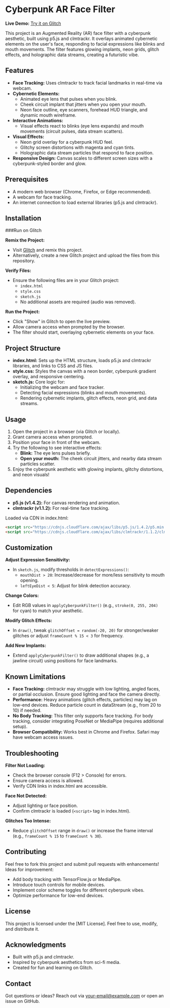 # Cyberpunk AR Face Filter

**Live Demo:** [Try it on Glitch](https://cyberpunkfilter-navyaverma.glitch.me)

This project is an Augmented Reality (AR) face filter with a cyberpunk aesthetic, built using p5.js and clmtrackr. It overlays animated cybernetic elements on the user's face, responding to facial expressions like blinks and mouth movements. The filter features glowing implants, neon grids, glitch effects, and holographic data streams, creating a futuristic vibe.

## Features

- **Face Tracking:** Uses clmtrackr to track facial landmarks in real-time via webcam.
- **Cybernetic Elements:**
  - Animated eye lens that pulses when you blink.
  - Cheek circuit implant that jitters when you open your mouth.
  - Neon face outline, eye scanners, forehead HUD triangle, and dynamic mouth wireframe.
- **Interactive Animations:**
  - Visual effects react to blinks (eye lens expands) and mouth movements (circuit pulses, data stream scatters).
- **Visual Effects:**
  - Neon grid overlay for a cyberpunk HUD feel.
  - Glitchy screen distortions with magenta and cyan tints.
  - Holographic data stream particles that respond to face position.
- **Responsive Design:** Canvas scales to different screen sizes with a cyberpunk-styled border and glow.

## Prerequisites

- A modern web browser (Chrome, Firefox, or Edge recommended).
- A webcam for face tracking.
- An internet connection to load external libraries (p5.js and clmtrackr).

## Installation

###Run on Glitch

**Remix the Project:**
- Visit [Glitch](https://cyberpunkfilter-navyaverma.glitch.me) and remix this project.
- Alternatively, create a new Glitch project and upload the files from this repository.

**Verify Files:**
- Ensure the following files are in your Glitch project:
  - `index.html`
  - `style.css`
  - `sketch.js`
  - No additional assets are required (audio was removed).

**Run the Project:**
- Click "Show" in Glitch to open the live preview.
- Allow camera access when prompted by the browser.
- The filter should start, overlaying cybernetic elements on your face.

## Project Structure

- **index.html:** Sets up the HTML structure, loads p5.js and clmtrackr libraries, and links to CSS and JS files.
- **style.css:** Styles the canvas with a neon border, cyberpunk gradient overlay, and responsive centering.
- **sketch.js:** Core logic for:
  - Initializing the webcam and face tracker.
  - Detecting facial expressions (blinks and mouth movements).
  - Rendering cybernetic implants, glitch effects, neon grid, and data streams.

## Usage

1. Open the project in a browser (via Glitch or locally).
2. Grant camera access when prompted.
3. Position your face in front of the webcam.
4. Try the following to see interactive effects:
   - **Blink:** The eye lens pulses briefly.
   - **Open your mouth:** The cheek circuit jitters, and nearby data stream particles scatter.
5. Enjoy the cyberpunk aesthetic with glowing implants, glitchy distortions, and neon visuals!

## Dependencies

- **p5.js (v1.4.2):** For canvas rendering and animation.
- **clmtrackr (v1.1.2):** For real-time face tracking.

Loaded via CDN in index.html:
```html
<script src="https://cdnjs.cloudflare.com/ajax/libs/p5.js/1.4.2/p5.min.js"></script>
<script src="https://cdnjs.cloudflare.com/ajax/libs/clmtrackr/1.1.2/clmtrackr.min.js"></script>
```

## Customization

**Adjust Expression Sensitivity:**
- In `sketch.js`, modify thresholds in `detectExpressions()`:
  - `mouthDist > 20`: Increase/decrease for more/less sensitivity to mouth opening.
  - `leftEyeDist < 5`: Adjust for blink detection accuracy.

**Change Colors:**
- Edit RGB values in `applyCyberpunkFilter()` (e.g., `stroke(0, 255, 204)` for cyan) to match your aesthetic.

**Modify Glitch Effects:**
- In `draw()`, tweak `glitchOffset = random(-20, 20)` for stronger/weaker glitches or adjust `frameCount % 15 < 3` for frequency.

**Add New Implants:**
- Extend `applyCyberpunkFilter()` to draw additional shapes (e.g., a jawline circuit) using positions for face landmarks.

## Known Limitations

- **Face Tracking:** clmtrackr may struggle with low lighting, angled faces, or partial occlusion. Ensure good lighting and face the camera directly.
- **Performance:** Heavy animations (glitch effects, particles) may lag on low-end devices. Reduce particle count in dataStream (e.g., from 20 to 10) if needed.
- **No Body Tracking:** This filter only supports face tracking. For body tracking, consider integrating PoseNet or MediaPipe (requires additional setup).
- **Browser Compatibility:** Works best in Chrome and Firefox. Safari may have webcam access issues.

## Troubleshooting

**Filter Not Loading:**
- Check the browser console (F12 > Console) for errors.
- Ensure camera access is allowed.
- Verify CDN links in index.html are accessible.

**Face Not Detected:**
- Adjust lighting or face position.
- Confirm clmtrackr is loaded (`<script>` tag in index.html).

**Glitches Too Intense:**
- Reduce `glitchOffset` range in `draw()` or increase the frame interval (e.g., `frameCount % 15` to `frameCount % 30`).

## Contributing

Feel free to fork this project and submit pull requests with enhancements! Ideas for improvement:

- Add body tracking with TensorFlow.js or MediaPipe.
- Introduce touch controls for mobile devices.
- Implement color scheme toggles for different cyberpunk vibes.
- Optimize performance for low-end devices.

## License

This project is licensed under the [MIT License]. Feel free to use, modify, and distribute it.

## Acknowledgments

- Built with p5.js and clmtrackr.
- Inspired by cyberpunk aesthetics from sci-fi media.
- Created for fun and learning on Glitch.

## Contact

Got questions or ideas? Reach out via your-email@example.com or open an issue on GitHub.
